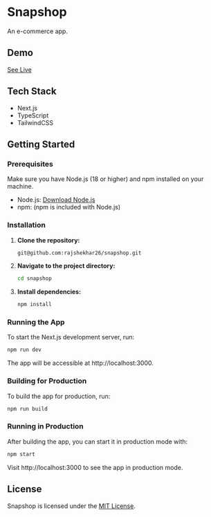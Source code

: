 # Snapshop

An e-commerce app.

## Demo

[See Live]()

## Tech Stack

- Next.js
- TypeScript
- TailwindCSS

## Getting Started

### Prerequisites

Make sure you have Node.js (18 or higher) and npm installed on your machine.

- Node.js: [Download Node.js](https://nodejs.org/)
- npm: (npm is included with Node.js)

### Installation

1. **Clone the repository:**

   ```bash
   git@github.com:rajshekhar26/snapshop.git
   ```

2. **Navigate to the project directory:**

   ```bash
   cd snapshop
   ```

3. **Install dependencies:**

   ```bash
   npm install
   ```

### Running the App

To start the Next.js development server, run:

   ```bash
   npm run dev
   ```

The app will be accessible at http://localhost:3000.

### Building for Production

To build the app for production, run:

   ```bash
   npm run build
   ```

### Running in Production

After building the app, you can start it in production mode with:

   ```bash
   npm start
   ```

Visit http://localhost:3000 to see the app in production mode.

## License

Snapshop is licensed under the [MIT License](https://choosealicense.com/licenses/mit/).
